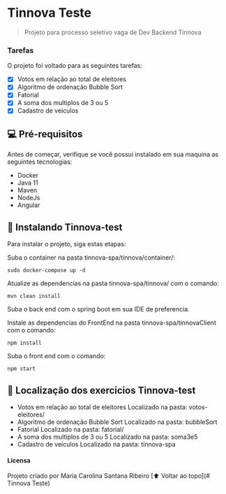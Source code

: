 # Tinnova Teste

> Projeto para processo seletivo vaga de Dev Backend Tinnova

### Tarefas 

O projeto foi voltado para as seguintes tarefas:

- [x] Votos em relação ao total de eleitores
- [x] Algoritmo de ordenação Bubble Sort
- [x] Fatorial
- [x] A soma dos multiplos de 3 ou 5
- [x] Cadastro de veículos

## 💻 Pré-requisitos

Antes de começar, verifique se você possui instalado em sua maquina as seguintes tecnologias:
* Docker
* Java 11
* Maven
* NodeJs
* Angular


## 🚀 Instalando Tinnova-test

Para instalar o projeto, siga estas etapas:

Suba o container na pasta tinnova-spa/tinnova/container/:

```
sudo docker-compose up -d
```

Atualize as dependencias na pasta tinnova-spa/tinnova/ com o comando:
```
mvn clean install
```
Suba o back end com o spring boot em sua IDE de preferencia.

Instale as dependencias do FrontEnd na pasta tinnova-spa/tinnovaClient com o comando:
```
npm install
```

Suba o front end com o comando:
```
npm start
```
## 🚀 Localização dos exercicios Tinnova-test
- Votos em relação ao total de eleitores
	Localizado na pasta: votos-eleitores/
- Algoritmo de ordenação Bubble Sort
	Localizado na pasta: bubbleSort
- Fatorial
	Localizado na pasta: fatorial/
- A soma dos multiplos de 3 ou 5
	Localizado na pasta: soma3e5
- Cadastro de veículos
	Localizado na pasta: tinnova-spa
	
	
#### Licensa

Projeto criado por Maria Carolina Santana Ribeiro
[⬆ Voltar ao topo](# Tinnova Teste)<br>

